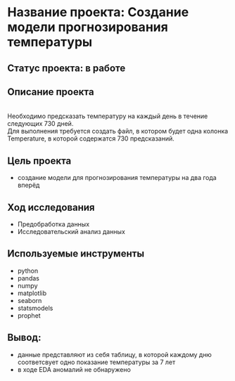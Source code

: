 # Название проекта: Создание модели прогнозирования температуры
## Статус проекта: в работе
## Описание проекта
<br>Необходимо предсказать температуру на каждый день в течение следующих 730 дней.
<br>Для выполнения требуется создать файл, в котором будет одна колонка Temperature, в которой содержатся 730 предсказаний.
## Цель проекта
- создание модели для прогнозирования температуры на два года вперёд
## Ход исследования
- Предобработка данных
- Исследовательский анализ данных
## Используемые инструменты
- python
- pandas
- numpy
- matplotlib
- seaborn
- statsmodels
- prophet
## Вывод:
- данные представляют из себя таблицу, в которой каждому дню соответсвует одно показание температуры за 7 лет
- в ходе EDA аномалий не обнаружено
